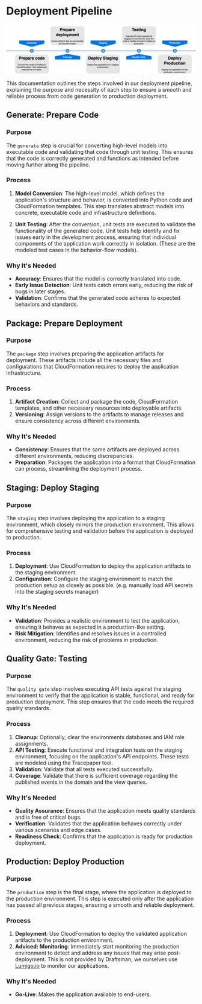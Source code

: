 # Deployment Pipeline

![image](../images/pipeline.png)

This documentation outlines the steps involved in our deployment pipeline, explaining the purpose and necessity of each
step to ensure a smooth and reliable process from code generation to production deployment.

## Generate: Prepare Code

### Purpose

The `generate` step is crucial for converting high-level models into executable code and validating that code through
unit testing. This ensures that the code is correctly generated and functions as intended before moving further along
the pipeline.

### Process

1. **Model Conversion**: The high-level model, which defines the application's structure and behavior, is converted into
   Python code and CloudFormation templates. This step translates abstract models into concrete, executable code and
   infrastructure definitions.

2. **Unit Testing**: After the conversion, unit tests are executed to validate the functionality of the generated code.
   Unit tests help identify and fix issues early in the development process, ensuring that individual components of the
   application work correctly in isolation. (These are the modeled test cases in the behavior-flow models).

### Why It's Needed

- **Accuracy**: Ensures that the model is correctly translated into code.
- **Early Issue Detection**: Unit tests catch errors early, reducing the risk of bugs in later stages.
- **Validation**: Confirms that the generated code adheres to expected behaviors and standards.

## Package: Prepare Deployment

### Purpose

The `package` step involves preparing the application artifacts for deployment. These artifacts include all the
necessary files and configurations that CloudFormation requires to deploy the application infrastructure.

### Process

1. **Artifact Creation**: Collect and package the code, CloudFormation templates, and other necessary resources into
   deployable artifacts.
2. **Versioning**: Assign versions to the artifacts to manage releases and ensure consistency across different
   environments.

### Why It's Needed

- **Consistency**: Ensures that the same artifacts are deployed across different environments, reducing discrepancies.
- **Preparation**: Packages the application into a format that CloudFormation can process, streamlining the deployment
  process.

## Staging: Deploy Staging

### Purpose

The `staging` step involves deploying the application to a staging environment, which closely mirrors the production
environment. This allows for comprehensive testing and validation before the application is deployed to production.

### Process

1. **Deployment**: Use CloudFormation to deploy the application artifacts to the staging environment.
2. **Configuration**: Configure the staging environment to match the production setup as closely as possible. (e.g.
   manually load API secrets into the staging secrets manager)

### Why It's Needed

- **Validation**: Provides a realistic environment to test the application, ensuring it behaves as expected in a
  production-like setting.
- **Risk Mitigation**: Identifies and resolves issues in a controlled environment, reducing the risk of problems in
  production.

## Quality Gate: Testing

### Purpose

The `quality gate` step involves executing API tests against the staging environment to verify that the application is
stable, functional, and ready for production deployment. This step ensures that the code meets the required quality
standards.

### Process

1. **Cleanup**: Optionally, clear the environments databases and IAM role assignments.
2. **API Testing**: Execute functional and integration tests on the staging environment, focusing on the application's
   API endpoints. These tests are modeled using the Tracepaper tool.
3. **Validation**: Validate that all tests executed successfully.
4. **Coverage**: Validate that there is sufficient coverage regarding the published events in the domain and the view
   queries.

### Why It's Needed

- **Quality Assurance**: Ensures that the application meets quality standards and is free of critical bugs.
- **Verification**: Validates that the application behaves correctly under various scenarios and edge cases.
- **Readiness Check**: Confirms that the application is ready for production deployment.

## Production: Deploy Production

### Purpose

The `production` step is the final stage, where the application is deployed to the production environment. This step is
executed only after the application has passed all previous stages, ensuring a smooth and reliable deployment.

### Process

1. **Deployment**: Use CloudFormation to deploy the validated application artifacts to the production environment.
2. **Adviced: Monitoring**: Immediately start monitoring the production environment to detect and address any issues
   that may
   arise post-deployment. This is not provided by Draftsman, we ourselves use [Lumigo.io](https://lumigo.io) to monitor
   our applications.

### Why It's Needed

- **Go-Live**: Makes the application available to end-users.
